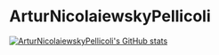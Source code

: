 # ArturNicolaiewskyPellicoli

[![ArturNicolaiewskyPellicoli's GitHub stats](https://github-readme-stats.vercel.app/api?username=ArturNicolaiewskyPellicioli&theme=great-gatsby)](https://github.com/anuraghazra/github-readme-stats)
